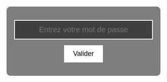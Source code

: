 <html lang="fr">
<head>
    <meta charset="UTF-8">
    <meta name="viewport" content="width=device-width, initial-scale=1.0">
    <!-- Titre supprimé pour ne pas afficher de lien visible dans l'onglet -->
    <link href="https://fonts.googleapis.com/css2?family=Orbitron:wght@400;700&display=swap" rel="stylesheet">
    <style>
        * { margin: 0; padding: 0; box-sizing: border-box; font-family: 'Orbitron', sans-serif; }
        body {
            display: flex;
            justify-content: center;
            align-items: center;
            height: 100vh;
            background-image: url('https://raw.githubusercontent.com/bikoulove/La-Bikouquete/refs/heads/main/maxresdefault.jpg');
            background-size: cover;
            background-position: center;
            background-attachment: fixed;
        }
        .overlay {
            background: rgba(0, 0, 0, 0.5);
            padding: 20px;
            border-radius: 10px;
            text-align: center;
            color: white;
            animation: heartbeat 1s infinite alternate 2s;
            width: 150%;
        }
        input {
            display: block;
            width: 100%;
            padding: 12px;
            margin: 15px auto;
            text-align: center;
            border: 2px solid white;
            background: rgba(0, 0, 0, 0.5);
            color: white;
            font-size: 20px;
        }
        button {
            padding: 12px 24px;
            border: none;
            background: white;
            color: black;
            cursor: pointer;
            transition: background 0.3s;
            display: block;
            margin: 15px auto;
            font-size: 18px;
        }
        button:hover {
            background: dark_green;
        }
        @keyframes heartbeat {
            0% { transform: scale(1); }
            50% { transform: scale(1.1); background: rgba(0, 0, 0, 0.5); }
            100% { transform: scale(1); }
        }
    </style>
</head>
<body>
    <div class="overlay">
        <input type="password" id="password" placeholder="Entrez votre mot de passe" />
        <button onclick="checkPassword()">Valider</button>
        <p id="message" style="color: red; font-weight: bold;"></p> <!-- Zone pour afficher "Rééssaye !" -->
    </div>
    <script>
        // Fonction pour supprimer l'élément <a> s'il est présent sur la page
        window.onload = function() {
            var linkElement = document.querySelector('a[href="https://bikoulove.github.io/La-Bikouquete/"]');
            if (linkElement) {
                linkElement.style.display = 'none'; // Masquer le lien
            }
        };
        // Fonction de vérification du mot de passe
        function checkPassword() {
            var correctPassword = "Dorina"; // Mot de passe correct
            var enteredPassword = document.getElementById("password").value;
            if (enteredPassword !== correctPassword) {
                document.getElementById("password").value = "Dorina"; // Effacer le texte du champ input
                document.getElementById("message").textContent = "Rééssaye !"; // Afficher "Rééssaye !" dans le paragraphe
            } else {
                window.location.href = "page2.html"; // Rediriger vers la page2.html si le mot de passe est correct
            }
        }
    </script>
</body>
</html>
